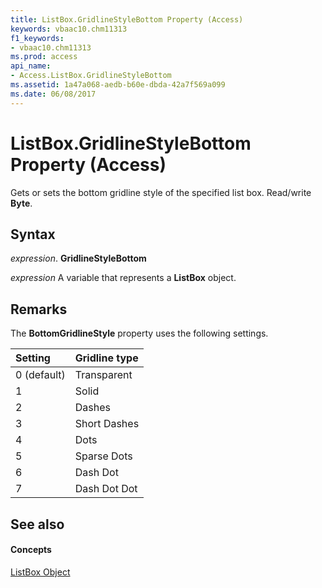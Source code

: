 ```yaml
---
title: ListBox.GridlineStyleBottom Property (Access)
keywords: vbaac10.chm11313
f1_keywords:
- vbaac10.chm11313
ms.prod: access
api_name:
- Access.ListBox.GridlineStyleBottom
ms.assetid: 1a47a068-aedb-b60e-dbda-42a7f569a099
ms.date: 06/08/2017
---
```



# ListBox.GridlineStyleBottom Property (Access)

Gets or sets the bottom gridline style of the specified list box. Read/write **Byte**.


## Syntax

 _expression_. **GridlineStyleBottom**

 _expression_ A variable that represents a **ListBox** object.


## Remarks

The **BottomGridlineStyle** property uses the following settings.



|**Setting**|**Gridline type**|
|:-----|:-----|
|0 (default)|Transparent|
|1|Solid|
|2|Dashes|
|3|Short Dashes|
|4|Dots|
|5|Sparse Dots|
|6|Dash Dot|
|7|Dash Dot Dot|

## See also


#### Concepts


[ListBox Object](listbox-object-access.md)

